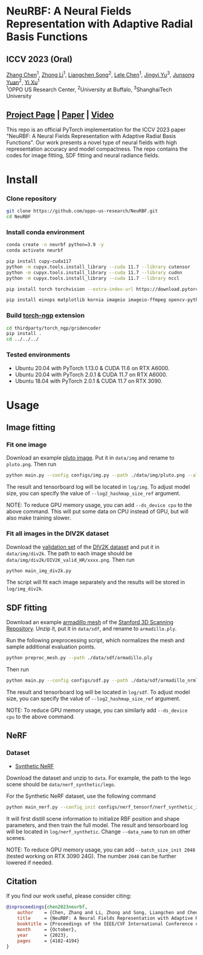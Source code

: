 # NeuRBF: A Neural Fields Representation with Adaptive Radial Basis Functions

## ICCV 2023 (Oral)

[Zhang Chen](https://zhangchen8.github.io/)<sup>1</sup>,
[Zhong Li](https://sites.google.com/site/lizhong19900216)<sup>1</sup>,
[Liangchen Song](https://lsongx.github.io/)<sup>2</sup>,
[Lele Chen](https://lelechen63.github.io/)<sup>1</sup>,
[Jingyi Yu](http://www.yu-jingyi.com/cv/)<sup>3</sup>,
[Junsong Yuan](https://cse.buffalo.edu/~jsyuan/)<sup>2</sup>,
[Yi Xu](https://www.linkedin.com/in/yi-xu-42654823/)<sup>1</sup>  
<sup>1</sup>OPPO US Research Center, <sup>2</sup>University at Buffalo, <sup>3</sup>ShanghaiTech University

## [Project Page](https://oppo-us-research.github.io/NeuRBF-website/) | [Paper](https://arxiv.org/abs/2309.15426) | [Video](https://youtu.be/lqZ2FPktj3g/)

This repo is an official PyTorch implementation for the ICCV 2023 paper "NeuRBF: A Neural Fields Representation with Adaptive Radial Basis Functions". Our work presents a novel type of neural fields with high representation accuracy and model compactness. The repo contains the codes for image fitting, SDF fitting and neural radiance fields.

# Install

### Clone repository
```bash
git clone https://github.com/oppo-us-research/NeuRBF.git
cd NeuRBF
```

### Install conda environment
```bash
conda create -n neurbf python=3.9 -y
conda activate neurbf

pip install cupy-cuda117
python -m cupyx.tools.install_library --cuda 11.7 --library cutensor
python -m cupyx.tools.install_library --cuda 11.7 --library cudnn
python -m cupyx.tools.install_library --cuda 11.7 --library nccl

pip install torch torchvision --extra-index-url https://download.pytorch.org/whl/cu117

pip install einops matplotlib kornia imageio imageio-ffmpeg opencv-python pysdf PyMCubes trimesh plotly scipy GPUtil scikit-image scikit-learn pykdtree commentjson tqdm configargparse lpips tensorboard torch-ema ninja tensorboardX numpy pandas rich packaging scipy torchmetrics jax pillow plyfile omegaconf
```

### Build [torch-ngp](https://github.com/ashawkey/torch-ngp/tree/main) extension
```bash
cd thirdparty/torch_ngp/gridencoder
pip install .
cd ../../../
```

### Tested environments
* Ubuntu 20.04 with PyTorch 1.13.0 & CUDA 11.6 on RTX A6000.
* Ubuntu 20.04 with PyTorch 2.0.1 & CUDA 11.7 on RTX A6000.
* Ubuntu 18.04 with PyTorch 2.0.1 & CUDA 11.7 on RTX 3090.

# Usage

## Image fitting

### Fit one image
Download an example [pluto image](https://solarsystem.nasa.gov/resources/933/true-colors-of-pluto/?category=planets/dwarf-planets_pluto). Put it in `data/img` and rename to `pluto.png`. Then run
```bash
python main.py --config configs/img.py --path ./data/img/pluto.png --alias pluto
```
The result and tensorboard log will be located in `log/img`. To adjust model size, you can specify the value of `--log2_hashmap_size_ref` argument.

NOTE: To reduce GPU memory usage, you can add `--ds_device cpu` to the above command. This will put some data on CPU instead of GPU, but will also make training slower.

### Fit all images in the DIV2K dataset
Download the [validation set](http://data.vision.ee.ethz.ch/cvl/DIV2K/DIV2K_valid_HR.zip) of the [DIV2K dataset](https://data.vision.ee.ethz.ch/cvl/DIV2K/) and put it in `data/img/div2k`. The path to each image should be `data/img/div2k/DIV2K_valid_HR/xxxx.png`. Then run
```bash
python main_img_div2k.py
```
The script will fit each image separately and the results will be stored in `log/img_div2k`.

## SDF fitting
Download an example [armadillo mesh](http://graphics.stanford.edu/pub/3Dscanrep/armadillo/Armadillo.ply.gz) of the [Stanford 3D Scanning Repository](https://graphics.stanford.edu/data/3Dscanrep/). Unzip it, put it in `data/sdf`, and rename to `armadillo.ply`.

Run the following preprocessing script, which normalizes the mesh and sample additional evaluation points.
```bash
python preproc_mesh.py --path ./data/sdf/armadillo.ply
```
Then run
```bash
python main.py --config configs/sdf.py --path ./data/sdf/armadillo_nrml.obj --alias armadillo
```
The result and tensorboard log will be located in `log/sdf`. To adjust model size, you can specify the value of `--log2_hashmap_size_ref` argument.

NOTE: To reduce GPU memory usage, you can similarly add `--ds_device cpu` to the above command.

## NeRF

### Dataset
* [Synthetic NeRF](https://drive.google.com/drive/folders/1JDdLGDruGNXWnM1eqY1FNL9PlStjaKWi)

Download the dataset and unzip to `data`. For example, the path to the lego scene should be `data/nerf_synthetic/lego`. 

For the Synthetic NeRF dataset, use the following command
```bash
python main_nerf.py --config_init configs/nerf_tensorf/nerf_synthetic_init.py --config configs/nerf_tensorf/nerf_synthetic.py --data_name lego
```
It will first distill scene information to initialize RBF position and shape parameters, and then train the full model. The result and tensorboard log will be located in `log/nerf_synthetic`. Change `--data_name` to run on other scenes.

NOTE: To reduce GPU memory usage, you can add `--batch_size_init 2048` (tested working on RTX 3090 24G). The number `2048` can be further lowered if needed.

## Citation
If you find our work useful, please consider citing:
```BibTeX
@inproceedings{chen2023neurbf,
    author    = {Chen, Zhang and Li, Zhong and Song, Liangchen and Chen, Lele and Yu, Jingyi and Yuan, Junsong and Xu, Yi},
    title     = {NeuRBF: A Neural Fields Representation with Adaptive Radial Basis Functions},
    booktitle = {Proceedings of the IEEE/CVF International Conference on Computer Vision (ICCV)},
    month     = {October},
    year      = {2023},
    pages     = {4182-4194}
}
```
